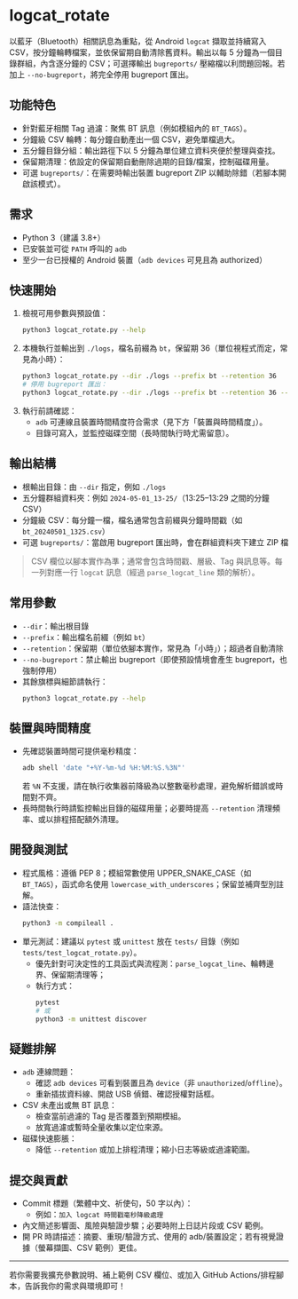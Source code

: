 # logcat_rotate

以藍牙（Bluetooth）相關訊息為重點，從 Android `logcat` 擷取並持續寫入 CSV，按分鐘輪轉檔案，並依保留期自動清除舊資料。輸出以每 5 分鐘為一個目錄群組，內含逐分鐘的 CSV；可選擇輸出 `bugreports/` 壓縮檔以利問題回報。若加上 `--no-bugreport`，將完全停用 bugreport 匯出。

## 功能特色
- 針對藍牙相關 Tag 過濾：聚焦 BT 訊息（例如模組內的 `BT_TAGS`）。
- 分鐘級 CSV 輪轉：每分鐘自動產出一個 CSV，避免單檔過大。
- 五分鐘目錄分組：輸出路徑下以 5 分鐘為單位建立資料夾便於整理與查找。
- 保留期清理：依設定的保留期自動刪除過期的目錄/檔案，控制磁碟用量。
- 可選 `bugreports/`：在需要時輸出裝置 bugreport ZIP 以輔助除錯（若腳本開啟該模式）。

## 需求
- Python 3（建議 3.8+）
- 已安裝並可從 `PATH` 呼叫的 `adb`
- 至少一台已授權的 Android 裝置（`adb devices` 可見且為 authorized）

## 快速開始
1. 檢視可用參數與預設值：
   ```bash
   python3 logcat_rotate.py --help
   ```
2. 本機執行並輸出到 `./logs`，檔名前綴為 `bt`，保留期 36（單位視程式而定，常見為小時）：
   ```bash
   python3 logcat_rotate.py --dir ./logs --prefix bt --retention 36
   # 停用 bugreport 匯出：
   python3 logcat_rotate.py --dir ./logs --prefix bt --retention 36 --no-bugreport
   ```
3. 執行前請確認：
   - `adb` 可連線且裝置時間精度符合需求（見下方「裝置與時間精度」）。
   - 目錄可寫入，並監控磁碟空間（長時間執行時尤需留意）。

## 輸出結構
- 根輸出目錄：由 `--dir` 指定，例如 `./logs`
- 五分鐘群組資料夾：例如 `2024-05-01_13-25/`（13:25–13:29 之間的分鐘 CSV）
- 分鐘級 CSV：每分鐘一檔，檔名通常包含前綴與分鐘時間戳（如 `bt_20240501_1325.csv`）
- 可選 `bugreports/`：當啟用 bugreport 匯出時，會在群組資料夾下建立 ZIP 檔

> CSV 欄位以腳本實作為準；通常會包含時間戳、層級、Tag 與訊息等。每一列對應一行 `logcat` 訊息（經過 `parse_logcat_line` 類的解析）。

## 常用參數
- `--dir`：輸出根目錄
- `--prefix`：輸出檔名前綴（例如 `bt`）
- `--retention`：保留期（單位依腳本實作，常見為「小時」）；超過者自動清除
- `--no-bugreport`：禁止輸出 bugreport（即使預設情境會產生 bugreport，也強制停用）
- 其餘旗標與細節請執行：
  ```bash
  python3 logcat_rotate.py --help
  ```

## 裝置與時間精度
- 先確認裝置時間可提供毫秒精度：
  ```bash
  adb shell 'date "+%Y-%m-%d %H:%M:%S.%3N"'
  ```
  若 `%N` 不支援，請在執行收集器前降級為以整數毫秒處理，避免解析錯誤或時間對不齊。
- 長時間執行時請監控輸出目錄的磁碟用量；必要時提高 `--retention` 清理頻率、或以排程搭配額外清理。

## 開發與測試
- 程式風格：遵循 PEP 8；模組常數使用 UPPER_SNAKE_CASE（如 `BT_TAGS`），函式命名使用 `lowercase_with_underscores`；保留並補齊型別註解。
- 語法快查：
  ```bash
  python3 -m compileall .
  ```
- 單元測試：建議以 `pytest` 或 `unittest` 放在 `tests/` 目錄（例如 `tests/test_logcat_rotate.py`）。
  - 優先針對可決定性的工具函式與流程測：`parse_logcat_line`、輪轉邊界、保留期清理等；
  - 執行方式：
    ```bash
    pytest
    # 或
    python3 -m unittest discover
    ```

## 疑難排解
- `adb` 連線問題：
  - 確認 `adb devices` 可看到裝置且為 `device`（非 `unauthorized`/`offline`）。
  - 重新插拔資料線、開啟 USB 偵錯、確認授權對話框。
- CSV 未產出或無 BT 訊息：
  - 檢查當前過濾的 Tag 是否覆蓋到預期模組。
  - 放寬過濾或暫時全量收集以定位來源。
- 磁碟快速膨脹：
  - 降低 `--retention` 或加上排程清理；縮小日志等級或過濾範圍。

## 提交與貢獻
- Commit 標題（繁體中文、祈使句，50 字以內）：
  - 例如：`加入 logcat 時間戳毫秒降級處理`
- 內文簡述影響面、風險與驗證步驟；必要時附上日誌片段或 CSV 範例。
- 開 PR 時請描述：摘要、重現/驗證方式、使用的 adb/裝置設定；若有視覺證據（螢幕擷圖、CSV 範例）更佳。

---
若你需要我擴充參數說明、補上範例 CSV 欄位、或加入 GitHub Actions/排程腳本，告訴我你的需求與環境即可！
